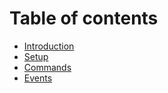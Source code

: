 # Table of contents

* [Introduction](../README.md)
* [Setup](./setup.md)
* [Commands](./commands.md)
* [Events](./events.md)
